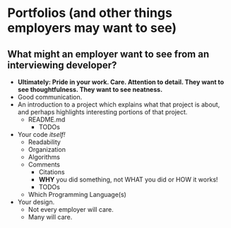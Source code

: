 # Portfolios (and other things employers may want to see)

## What might an employer want to see from an interviewing developer?

- **Ultimately: Pride in your work. Care. Attention to detail. They want to see thoughtfulness. They want to see neatness.**
- Good communication.
- An introduction to a project which explains what that project is about, and perhaps highlights interesting portions of that project.
  - README.md
    - TODOs
- Your code *itself!*
  - Readability
  - Organization
  - Algorithms
  - Comments
    - Citations
    - **WHY** you did something, not WHAT you did or HOW it works!
    - TODOs
  - Which Programming Language(s)
- Your design.
  - Not every employer will care.
  - Many will care.
